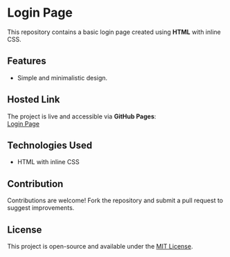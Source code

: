 # Login Page  

This repository contains a basic login page created using **HTML** with inline CSS.  

## Features  
- Simple and minimalistic design.  

## Hosted Link  
The project is live and accessible via **GitHub Pages**:  
[Login Page](https://MounikaRongala.github.io/LOGIN-PAGE/)  


## Technologies Used  
- HTML with inline CSS  

## Contribution  
Contributions are welcome! Fork the repository and submit a pull request to suggest improvements.  

## License  
This project is open-source and available under the [MIT License](LICENSE).  

